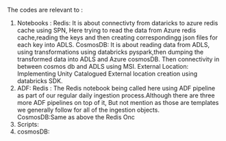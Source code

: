 The codes are relevant to :
1. Notebooks :
     Redis: It is about connectivty from dataricks to azure redis cache  using SPN, Here trying to read the data from Azure redis cache,reading the keys and then creating correspondingg json files for each key into ADLS.
     CosmosDB: It is about reading data from ADLS, using transformations using databricks pyspark,then dumping the transformed data into ADLS and Azure cosmosDB. Then connectivity in between cosmos db and ADLS using MSI.
     External Location: Implementing Unity Catalogued External location creation using databricks SDK.
2. ADF:
   Redis : The Redis notebook being called here using ADF pipeline as part of our regular daily ingestion process.Although there are three more ADF pipelines on top of it, But not mention as those are templates we generally follow for all of the ingestion objects.       
   CosmosDB:Same as above the Redis Onc 
4. Scripts:
5.   cosmosDB:      
